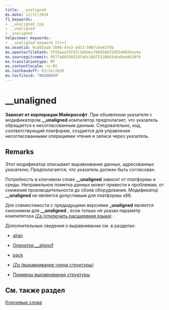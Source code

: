```yaml
---
title: __unaligned
ms.date: 12/17/2018
f1_keywords:
- __unaligned_cpp
- __unaligned
- _unaligned
helpviewer_keywords:
- __unaligned keyword [C++]
ms.assetid: 0cd83aad-1840-47e3-ad33-59bfcbe6375b
ms.openlocfilehash: 5f93aaa79fd7c3664ecf80d5007d5954002bce4a
ms.sourcegitcommit: 857fa6b530224fa6c18675138043aba9aa0619fb
ms.translationtype: MT
ms.contentlocale: ru-RU
ms.lasthandoff: 03/24/2020
ms.locfileid: "80160649"
---
```

# <a name="__unaligned"></a>__unaligned

**Зависит от корпорации Майкрософт**. При объявлении указателя с модификатором **__unaligned** компилятор предполагает, что указатель обращается к несогласованным данным. Следовательно, код, соответствующий платформе, создается для управления несогласованными операциями чтения и записи через указатель.

## <a name="remarks"></a>Remarks

Этот модификатор описывает выравнивание данных, адресованных указателю; Предполагается, что указатель должен быть согласован.

Потребность в ключевом слове **__unaligned** зависит от платформы и среды. Неправильное пометка данных может привести к проблемам, от снижения производительности до сбоев оборудования. Модификатор **__unaligned** не является допустимым для платформы x86.

Для совместимости с предыдущими версиями **_unaligned** является синонимом для **__unaligned** , если только не указан параметр компилятора [/Za \(отключить расширения языка)](../build/reference/za-ze-disable-language-extensions.md) .

Дополнительные сведения о выравнивании см. в разделах:

- [align](../cpp/align-cpp.md)

- [Оператор __alignof](../cpp/alignof-operator.md)

- [pack](../preprocessor/pack.md)

- [/Zp (выравнивание члена структуры)](../build/reference/zp-struct-member-alignment.md)

- [Примеры выравнивания структуры](../build/x64-software-conventions.md#examples-of-structure-alignment)

## <a name="see-also"></a>См. также раздел

[Ключевые слова](../cpp/keywords-cpp.md)
